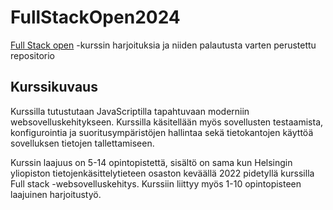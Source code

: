 # FullStackOpen2024
[Full Stack open](https://fullstackopen.com/) -kurssin harjoituksia ja niiden palautusta varten perustettu repositorio


## Kurssikuvaus

Kurssilla tutustutaan JavaScriptilla tapahtuvaan moderniin websovelluskehitykseen. Kurssilla käsitellään myös sovellusten testaamista, konfigurointia ja suoritusympäristöjen hallintaa sekä tietokantojen käyttöä sovelluksen tietojen tallettamiseen.

Kurssin laajuus on 5-14 opintopistettä, sisältö on sama kun Helsingin yliopiston tietojenkäsittelytieteen osaston keväällä 2022 pidetyllä kurssilla Full stack -websovelluskehitys. Kurssiin liittyy myös 1-10 opintopisteen laajuinen harjoitustyö.